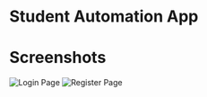 # Student Automation App


# Screenshots
![Login Page](https://github.com/Eren4/spring-weather-app/blob/master/screenshots/login-page.jpg)
![Register Page](https://github.com/Eren4/spring-weather-app/blob/master/screenshots/register-page.jpg)
